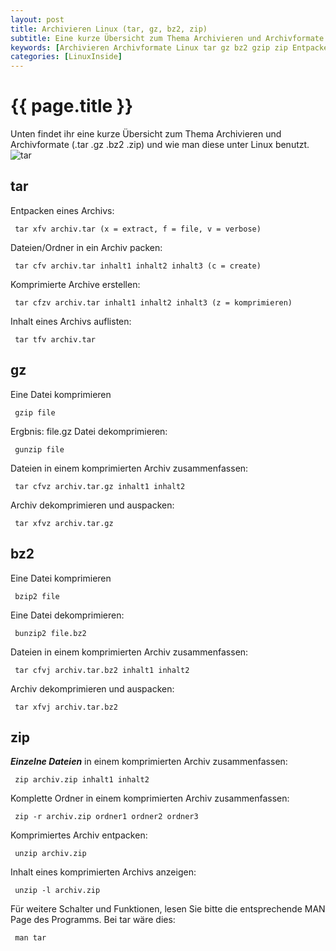 ```yaml
---
layout: post
title: Archivieren Linux (tar, gz, bz2, zip)
subtitle: Eine kurze Übersicht zum Thema Archivieren und Archivformate (.tar .gz .bz2 .zip) und wie man diese unter Linux benutzt.
keywords: [Archivieren Archivformate Linux tar gz bz2 gzip zip Entpacken packen komprimieren dekomprimieren gunzip bunzip2]
categories: [LinuxInside]
---
```

# {{ page.title }}

Unten findet ihr eine kurze Übersicht zum Thema Archivieren und Archivformate (.tar .gz .bz2 .zip) und wie man diese unter Linux benutzt. ![tar](../../img/tar.webp)

## tar

Entpacken eines Archivs:

``` tar xfv archiv.tar (x = extract, f = file, v = verbose)```


Dateien/Ordner in ein Archiv packen:

``` tar cfv archiv.tar inhalt1 inhalt2 inhalt3 (c = create)```


Komprimierte Archive erstellen:

``` tar cfzv archiv.tar inhalt1 inhalt2 inhalt3 (z = komprimieren)```


Inhalt eines Archivs auflisten:

``` tar tfv archiv.tar```


## gz

Eine Datei komprimieren

``` gzip file```


Ergbnis: file.gz Datei dekomprimieren:

``` gunzip file```


Dateien in einem komprimierten Archiv zusammenfassen:

``` tar cfvz archiv.tar.gz inhalt1 inhalt2```


Archiv dekomprimieren und auspacken:

``` tar xfvz archiv.tar.gz```


## bz2

Eine Datei komprimieren

``` bzip2 file```


Eine Datei dekomprimieren:

``` bunzip2 file.bz2```


Dateien in einem komprimierten Archiv zusammenfassen:

``` tar cfvj archiv.tar.bz2 inhalt1 inhalt2```


Archiv dekomprimieren und auspacken:

``` tar xfvj archiv.tar.bz2```


## zip

_**Einzelne Dateien**_ in einem komprimierten Archiv zusammenfassen:

``` zip archiv.zip inhalt1 inhalt2```


Komplette Ordner in einem komprimierten Archiv zusammenfassen:

``` zip -r archiv.zip ordner1 ordner2 ordner3```


Komprimiertes Archiv entpacken:

``` unzip archiv.zip```


Inhalt eines komprimierten Archivs anzeigen:

``` unzip -l archiv.zip```


Für weitere Schalter und Funktionen, lesen Sie bitte die entsprechende MAN Page des Programms. Bei tar wäre dies:

``` man tar```
